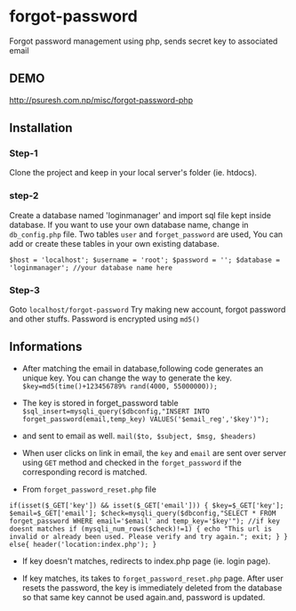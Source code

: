 # forgot-password
Forgot password management using php, sends secret key to associated email

## DEMO
http://psuresh.com.np/misc/forgot-password-php

## Installation
### Step-1
Clone the project and keep in your local server's folder (ie. htdocs).

### step-2
Create a database named 'loginmanager' and import sql file kept inside database. If you want to use your own database name, change in `db_config.php` file. Two tables `user` and `forget_password` are used, You can add or create these tables in your own existing database.

`$host = 'localhost';
$username = 'root';
$password = '';
$database = 'loginmanager'; //your database name here`

### Step-3
Goto `localhost/forgot-password`
Try making new account, forgot password and other stuffs. Password is encrypted using `md5()`

## Informations
* After matching the email in database,following code generates an unique key. You can change the way to generate the key. 
`$key=md5(time()+123456789% rand(4000, 55000000));`
* The key is stored in forget_password table 
`$sql_insert=mysqli_query($dbconfig,"INSERT INTO forget_password(email,temp_key) VALUES('$email_reg','$key')");`
* and sent to email as well.
`mail($to, $subject, $msg, $headers)`

* When user clicks on link in email, the `key` and `email` are sent over server using `GET` method and checked in the `forget_password`
if the corresponding record is matched.

* From `forget_password_reset.php` file

`if(isset($_GET['key']) && isset($_GET['email'])) {
    $key=$_GET['key'];
    $email=$_GET['email'];
    $check=mysqli_query($dbconfig,"SELECT * FROM forget_password WHERE email='$email' and temp_key='$key'");
    //if key doesnt matches
    if (mysqli_num_rows($check)!=1) {
      echo "This url is invalid or already been used. Please verify and try again.";
      exit;
    }
}
else{
  header('location:index.php');
}`

* If key doesn't matches, redirects to index.php page (ie. login page).

* If key matches, its takes to `forget_password_reset.php` page. After user resets the password, the key is immediately deleted from the database so that same key cannot be used again.and, password is updated.







